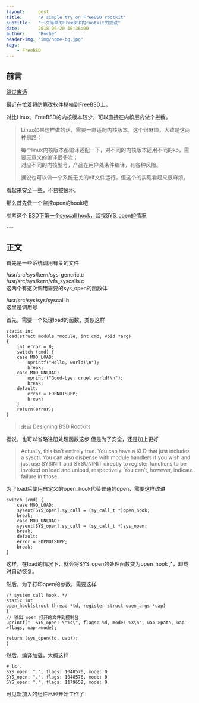 ```yaml
---
layout:     post
title:      "A simple try on FreeBSD rootkit"
subtitle:   "一次简单的FreeBSD内rootkit的尝试"
date:       2018-06-20 16:36:00
author:     "Roche"
header-img: "img/home-bg.jpg"
tags:
    - FreeBSD
---
```


## 前言


[跳过废话](#build)


最近在忙着将防篡改软件移植到FreeBSD上。

对比Linux，FreeBSD的内核版本较少，可以直接在内核层内做个拦截。  

> Linux如果这样做的话，需要一直适配内核版本，这个很麻烦，大致是这两种思路：
>
> 每个linux内核版本都编译适配一下，对不同的内核版本适用不同的ko，需要无意义的编译很多次；  
> 对应不同的内核型号，产品在用户处条件编译，有各种风险。
>
> 据说也可以做一个系统无关的elf文件运行。但这个的实现看起来很麻烦。

看起来安全一些，不易被破坏。

那么首先做一个监控open的hook吧

参考这个 [BSD下第一个syscall hook，监视SYS_open的情况](http://www.cnblogs.com/bits/archive/2009/05/19/BSD_SYS_open_hook.html)

<p id = "build"></p>
---

## 正文

首先是一些系统调用有关的文件

 /usr/src/sys/kern/sys_generic.c  
 /usr/src/sys/kern/vfs_syscalls.c  
这两个有这次调用需要的sys_open的函数体

/usr/src/sys/sys/syscall.h  
这里是调用号

首先，需要一个处理load的函数，类似这样

    static int
    load(struct module *module, int cmd, void *arg)
    {
        int error = 0;
        switch (cmd) {
        case MOD_LOAD:
            uprintf("Hello, world!\n");
            break;
        case MOD_UNLOAD:
            uprintf("Good-bye, cruel world!\n");
            break;
        default:
            error = EOPNOTSUPP;
            break;
        }
        return(error);
    }

> 来自 Designing BSD Rootkits

据说，也可以省略注册处理函数这步,但是为了安全，还是加上更好
>Actually, this isn’t entirely true. You can have a KLD that just includes a sysctl. You can also dispense with module handlers if you wish and just use SYSINIT and SYSUNINIT directly to register functions to be invoked on load and unload, respectively. You can’t, however, indicate failure in those.


为了load后使用自定义的open_hook代替普通的open，需要这样改进

    switch (cmd) {
        case MOD_LOAD:
        sysent[SYS_open].sy_call = (sy_call_t *)open_hook;
        break;
        case MOD_UNLOAD:
        sysent[SYS_open].sy_call = (sy_call_t *)sys_open;
        break;
        default:
        error = EOPNOTSUPP;
        break;
    }


这样，在load的情况下，就会将SYS_open的处理函数变为open_hook了，卸载时自动恢复。

然后，为了打印open的参数，需要这样

    /* system call hook. */
    static int
    open_hook(struct thread *td, register struct open_args *uap)
    {
    // 输出 open 打开的文件到控制台
    uprintf("  SYS_open: \"%s\", flags: %d, mode: %X\n", uap->path, uap->flags, uap->mode);
    
    return (sys_open(td, uap));
    }

然后，编译加载，大概这样

    # ls .
    SYS_open: ".", flags: 1048576, mode: 0
    SYS_open: ".", flags: 1048576, mode: 0
    SYS_open: ".", flags: 1179652, mode: 0

可见新加入的组件已经开始工作了

